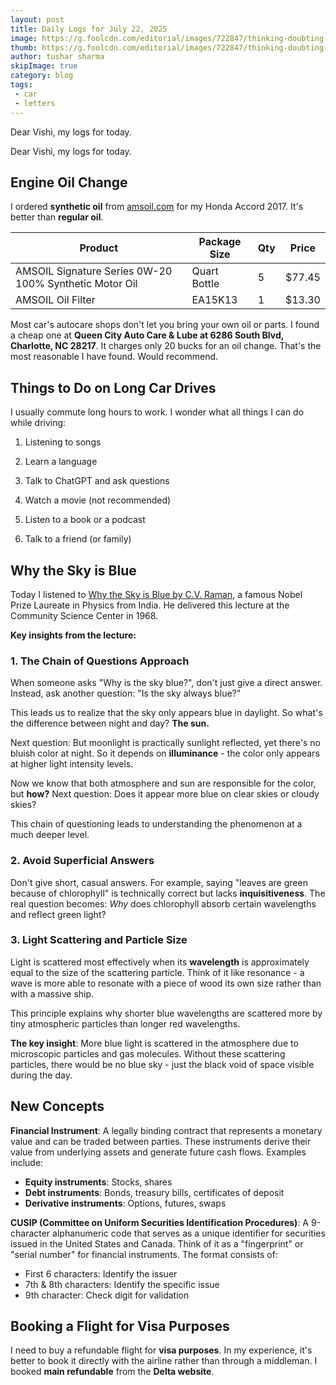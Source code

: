 ```yaml
---
layout: post
title: Daily Logs for July 22, 2025
image: https://g.foolcdn.com/editorial/images/722847/thinking-doubting-wondering.jpg
thumb: https://g.foolcdn.com/editorial/images/722847/thinking-doubting-wondering.jpg
author: tushar sharma
skipImage: true
category: blog
tags:
 - car
 - letters
---
```


Dear Vishi, my logs for today.<!-- truncate_here -->

Dear Vishi, my logs for today.

## Engine Oil Change

I ordered **synthetic oil** from [amsoil.com](amsoil.com) for my Honda Accord 2017. It's better than **regular oil**. 

| Product                                      | Package Size   | Qty | Price   |
|-----------------------------------------------|---------------|-----|---------|
| AMSOIL Signature Series 0W-20 100% Synthetic Motor Oil | Quart Bottle   | 5   | $77.45  |
| AMSOIL Oil Filter                            | EA15K13        | 1   | $13.30  |

Most car's autocare shops don't let you bring your own oil or parts. I found a cheap one at **Queen City Auto Care & Lube at 6286 South Blvd, Charlotte, NC 28217**. It charges only 20 bucks for an oil change. That's the most reasonable I have found. Would recommend.

## Things to Do on Long Car Drives

I usually commute long hours to work. I wonder what all things I can do while driving:

1. Listening to songs 

2. Learn a language

3. Talk to ChatGPT and ask questions

4. Watch a movie (not recommended)

5. Listen to a book or a podcast

6. Talk to a friend (or family)

## Why the Sky is Blue

Today I listened to [Why the Sky is Blue by C.V. Raman](https://archive.org/details/WhyTheSkyIsBlue-English-C.V.Raman), a famous Nobel Prize Laureate in Physics from India. He delivered this lecture at the Community Science Center in 1968.

**Key insights from the lecture:**

### 1. The Chain of Questions Approach

When someone asks "Why is the sky blue?", don't just give a direct answer. Instead, ask another question: "Is the sky always blue?"

This leads us to realize that the sky only appears blue in daylight. So what's the difference between night and day? **The sun.**

Next question: But moonlight is practically sunlight reflected, yet there's no bluish color at night. So it depends on **illuminance** - the color only appears at higher light intensity levels.

Now we know that both atmosphere and sun are responsible for the color, but **how?** Next question: Does it appear more blue on clear skies or cloudy skies?

This chain of questioning leads to understanding the phenomenon at a much deeper level.

### 2. Avoid Superficial Answers

Don't give short, casual answers. For example, saying "leaves are green because of chlorophyll" is technically correct but lacks **inquisitiveness**. The real question becomes: *Why* does chlorophyll absorb certain wavelengths and reflect green light?

### 3. Light Scattering and Particle Size

Light is scattered most effectively when its **wavelength** is approximately equal to the size of the scattering particle. Think of it like resonance - a wave is more able to resonate with a piece of wood its own size rather than with a massive ship.

This principle explains why shorter blue wavelengths are scattered more by tiny atmospheric particles than longer red wavelengths.

**The key insight**: More blue light is scattered in the atmosphere due to microscopic particles and gas molecules. Without these scattering particles, there would be no blue sky - just the black void of space visible during the day.

## New Concepts

**Financial Instrument**: A legally binding contract that represents a monetary value and can be traded between parties. These instruments derive their value from underlying assets and generate future cash flows. Examples include:
- **Equity instruments**: Stocks, shares
- **Debt instruments**: Bonds, treasury bills, certificates of deposit
- **Derivative instruments**: Options, futures, swaps

**CUSIP (Committee on Uniform Securities Identification Procedures)**: A 9-character alphanumeric code that serves as a unique identifier for securities issued in the United States and Canada. Think of it as a "fingerprint" or "serial number" for financial instruments. The format consists of:
- First 6 characters: Identify the issuer
- 7th & 8th characters: Identify the specific issue
- 9th character: Check digit for validation

## Booking a Flight for Visa Purposes

I need to buy a refundable flight for **visa purposes**. In my experience, it's better to book it directly with the airline rather than through a middleman. I booked **main refundable** from the **Delta website**.
